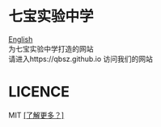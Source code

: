 # 七宝实验中学
[English](https://github.com/qbsz/qbsz.github.io/blob/master/README.md)
</br>
为七宝实验中学打造的网站
</br>
请进入https://qbsz.github.io 访问我们的网站
# LICENCE
MIT [[了解更多？]](https://github.com/qbsz/qbsz.github.io/blob/master/LICENSE)
